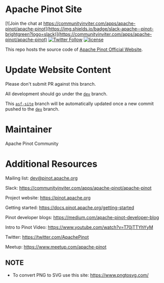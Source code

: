 Apache Pinot Site
=================

[![Join the chat at https://communityinviter.com/apps/apache-pinot/apache-pinot](https://img.shields.io/badge/slack-apache--pinot-brightgreen?logo=slack)](https://communityinviter.com/apps/apache-pinot/apache-pinot)
[![Twitter Follow](https://img.shields.io/twitter/follow/apachepinot.svg?label=Follow&style=social)](https://twitter.com/intent/follow?screen_name=apachepinot)
[![license](https://img.shields.io/github/license/apache/pinot.svg)](LICENSE)

This repo hosts the source code of [Apache Pinot Official Website](https://pinot.apache.org/).

Update Website Content
======================

Please don't submit PR against this branch.

All development should go under the [`dev`](https://github.com/apache/incubator-pinot-site/tree/dev) branch.

This [`asf-site`](https://github.com/apache/incubator-pinot-site/tree/asf-site) branch will be automatically updated once a new commit pushed to the [`dev`](https://github.com/apache/incubator-pinot-site/tree/dev) branch.


Maintainer
==========

Apache Pinot Community

Additional Resources
====================

Mailing list: dev@pinot.apache.org

Slack: https://communityinviter.com/apps/apache-pinot/apache-pinot

Project website: https://pinot.apache.org

Getting started: https://docs.pinot.apache.org/getting-started

Pinot developer blogs: https://medium.com/apache-pinot-developer-blog

Intro to Pinot Video: https://www.youtube.com/watch?v=T70jTTYhYyM

Twitter: https://twitter.com/ApachePinot

Meetup: https://www.meetup.com/apache-pinot


## NOTE

- To convert PNG to SVG use this site: https://www.pngtosvg.com/
